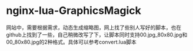 # nginx-lua-GraphicsMagick

网站中，需要根据需求，动态生成缩略图，网上找了些别人写好的脚本，也在github上找到了一些，自己稍微改写了下，让脚本同时支持00.jpg_80x80.jpg和00_80x80.jpg的2种格式。具体可以参考convert.lua脚本
